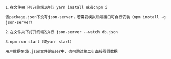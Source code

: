 ```
1.在文件夹下打开终端1执行 yarn install 或者cnpm i
```
```
该package.json下没有json-server，若需要模拟后端接口可自行安装（npm install -g json-server）
```
```
2.在文件夹下打开终端2执行 json-server --watch db.json
```
```
3.npm run start（或yarn start）
```
```
用户数据在db.json文件的user中，也可跳过第二步直接看假数据
```
